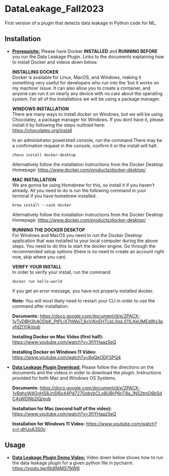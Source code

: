 # DataLeakage_Fall2023

<!-- Plugin description -->
First version of a plugin that detects data leakage in Python code for ML.
<!-- Plugin description end -->

## Installation

- **<ins>Prerequisite:</ins>**
  Please have Docker **INSTALLED** and **RUNNING BEFORE** you run the Data Leakage Plugin. Links to the documents explaining how to install Docker and videos down below. 

  **INSTALLING DOCKER**
  </br>
  Docker is available for Linux, MacOS, and Windows, making it something very useful for developers who run into the ‘but it works on my machine’ issue. It can also allow you to create a container, and anyone can run it on nearly any device with no care about the operating system. For all of the installations we will be using a package manager.

  **WINDOWS INSTALLATION**
  </br>
  There are many ways to install docker on Windows, but we will be using Chocolatey, a package manager for Windows. If you dont have it, please install it by following the steps outlined here: https://chocolatey.org/install
  
  In an administrator powershell console, run the command.There may be a confirmation request in the console, confirm it or the install will halt.

  ```
  choco install docker-desktop
  ```

  Alternatively follow the installation instructions from the Docker Desktop Homepage: https://www.docker.com/products/docker-desktop/

  **MAC INSTALLATION**
  </br>
  We are gonna be using Homebrew for this, so install it if you haven't already. All you need to do is run the following command in your terminal if you have homebrew installed.

  ```
  brew install --cask docker
  ```

  Alternatively follow the installation instructions from the Docker Desktop Homepage: https://www.docker.com/products/docker-desktop/

  **RUNNING THE DOCKER DESKTOP**
  </br>
  For Windows and MacOS you need to run the Docker Desktop application that was installed to your local computer during the above steps. You need to do this to start the docker engine. Go through the recommended setup options (there is no need to create an account right now, skip where you can)

  **VERIFY YOUR INSTALL**
  </br>
  In order to verify your install, run the command 
  ```
  docker run hello-world 
  ```
  if you get an error message, you have not properly installed docker.
  
  **Note:** You will most likely need to restart your CLI in order to use the command after installation. 


  **Documents:**
  https://docs.google.com/document/d/e/2PACX-1vTyDBH3hAODbK_PtPLiX7hWej7_6cViKnEHTLkL0jpLS11LKeUMEdWx3pvfdZtYIA/pub

  **Installing Docker on Mac Video (first half):**
  https://www.youtube.com/watch?v=3fiYHaaz5eQ

  **Installing Docker on Windows 11 Video:**
  https://www.youtube.com/watch?v=8qQeODFSPQ4
  
- **<ins>Data Leakage Plugin Download:</ins>**
  Please follow the directions on the documents and the videos in order to download the plugin. Instructions provided for both Mac and Windows OS Systems. 

  **Documents:**
  https://docs.google.com/document/d/e/2PACX-1vRqhcW4GnHS8JnSI6x44Pd7270obvbCLo8UBrP6nT8a_lNS2tmD6b5dC4sWDNb2lQ/pub

  **Installation for Mac (second half of the video):**
  https://www.youtube.com/watch?v=3fiYHaaz5eQ

  **Installation for Windows 11 Video:**
  https://www.youtube.com/watch?v=l-dHJxA3S0c

## Usage

- **<ins>Data Leakage Plugin Demo Video:</ins>**
  Video down below shows how to run the data leakage plugin for a given python file in pycharm. 
  https://youtu.be/6b8NjMS7NW8
